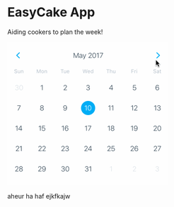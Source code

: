 # EasyCake App 

Aiding cookers to plan the week!

![](https://github.com/RafaeldeLimaThomaz/pdm-2022/blob/main/assets/calendar.gif)

aheur ha haf ejkfkajw 

